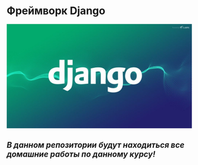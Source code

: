 # <b>Фреймворк Django</b>

 ![Django.jpg](Django.jpg)

 ## <i> В данном репозитории будут находиться все домашние работы по данному курсу!